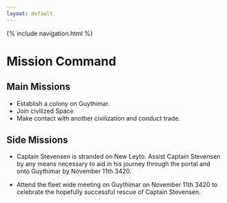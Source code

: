 ```yaml
---
layout: default
---
```

{% include navigation.html %}

# Mission Command

## Main Missions

- Establish a colony on Guythimar. 
- Join civilized Space
- Make contact with another civilization and conduct trade.

## Side Missions

- Captain Stevensen is stranded on New Leyto. Assist Captain Stevensen by any means necessary to aid in his journey through the portal and onto Guythimar by November 11th 3420.

- Attend the fleet wide meeting on Guythimar on November 11th 3420 to celebrate the hopefully successful rescue of Captain Stevensen.
